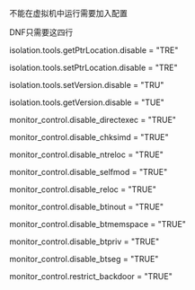 不能在虚拟机中运行需要加入配置

DNF只需要这四行

isolation.tools.getPtrLocation.disable = \"TRE\"

isolation.tools.setPtrLocation.disable = \"TRE\"

isolation.tools.setVersion.disable = \"TRU\"

isolation.tools.getVersion.disable = \"TUE\"

monitor_control.disable_directexec = \"TRUE\"

monitor_control.disable_chksimd = \"TRUE"

monitor_control.disable_ntreloc = \"TRUE\"

monitor_control.disable_selfmod = \"TRUE\"

monitor_control.disable_reloc = \"TRUE\"

monitor_control.disable_btinout = \"TRUE\"

monitor_control.disable_btmemspace = \"TRUE\"

monitor_control.disable_btpriv = \"TRUE\"

monitor_control.disable_btseg = \"TRUE\"

monitor_control.restrict_backdoor = \"TRUE\"

